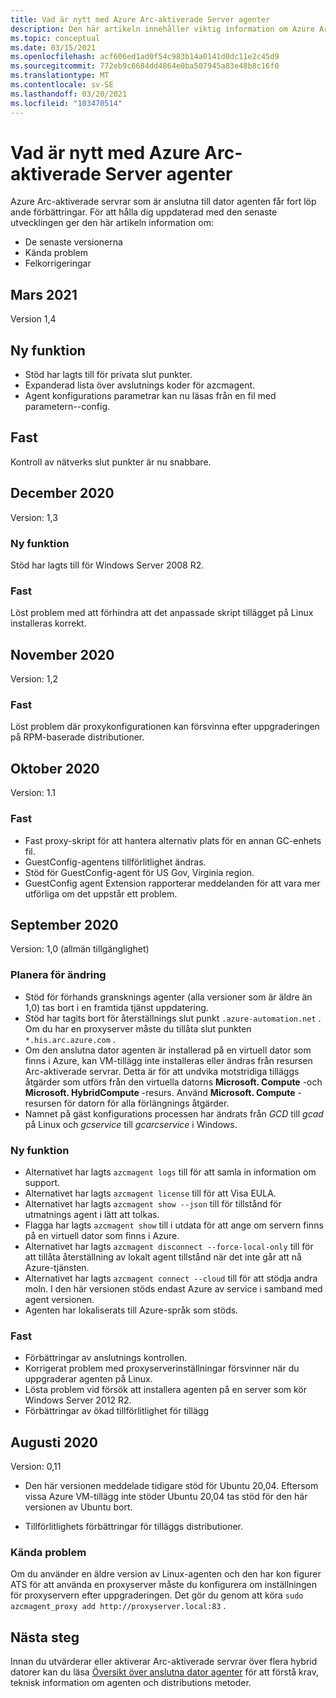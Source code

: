 ```yaml
---
title: Vad är nytt med Azure Arc-aktiverade Server agenter
description: Den här artikeln innehåller viktig information om Azure Arc-aktiverade Server agenter. För många av de sammanfattade problemen finns det länkar till mer information.
ms.topic: conceptual
ms.date: 03/15/2021
ms.openlocfilehash: acf606ed1ad0f54c983b14a0141d0dc11e2c45d9
ms.sourcegitcommit: 772eb9c6684dd4864e0ba507945a83e48b8c16f0
ms.translationtype: MT
ms.contentlocale: sv-SE
ms.lasthandoff: 03/20/2021
ms.locfileid: "103470514"
---
```

# <a name="whats-new-with-azure-arc-enabled-servers-agent"></a>Vad är nytt med Azure Arc-aktiverade Server agenter

Azure Arc-aktiverade servrar som är anslutna till dator agenten får fort löp ande förbättringar. För att hålla dig uppdaterad med den senaste utvecklingen ger den här artikeln information om:

- De senaste versionerna
- Kända problem
- Felkorrigeringar

## <a name="march-2021"></a>Mars 2021

Version 1,4

## <a name="new-feature"></a>Ny funktion

- Stöd har lagts till för privata slut punkter.
- Expanderad lista över avslutnings koder för azcmagent.
- Agent konfigurations parametrar kan nu läsas från en fil med parametern--config.

## <a name="fixed"></a>Fast

Kontroll av nätverks slut punkter är nu snabbare.

## <a name="december-2020"></a>December 2020

Version: 1,3

### <a name="new-feature"></a>Ny funktion

Stöd har lagts till för Windows Server 2008 R2.

### <a name="fixed"></a>Fast

Löst problem med att förhindra att det anpassade skript tillägget på Linux installeras korrekt.

## <a name="november-2020"></a>November 2020

Version: 1,2

### <a name="fixed"></a>Fast

Löst problem där proxykonfigurationen kan försvinna efter uppgraderingen på RPM-baserade distributioner.

## <a name="october-2020"></a>Oktober 2020

Version: 1.1

### <a name="fixed"></a>Fast

- Fast proxy-skript för att hantera alternativ plats för en annan GC-enhets fil.
- GuestConfig-agentens tillförlitlighet ändras.
- Stöd för GuestConfig-agent för US Gov, Virginia region.
- GuestConfig agent Extension rapporterar meddelanden för att vara mer utförliga om det uppstår ett problem.

## <a name="september-2020"></a>September 2020

Version: 1,0 (allmän tillgänglighet)

### <a name="plan-for-change"></a>Planera för ändring

- Stöd för förhands gransknings agenter (alla versioner som är äldre än 1,0) tas bort i en framtida tjänst uppdatering.
- Stöd har tagits bort för återställnings slut punkt `.azure-automation.net` . Om du har en proxyserver måste du tillåta slut punkten `*.his.arc.azure.com` .
- Om den anslutna dator agenten är installerad på en virtuell dator som finns i Azure, kan VM-tillägg inte installeras eller ändras från resursen Arc-aktiverade servrar. Detta är för att undvika motstridiga tilläggs åtgärder som utförs från den virtuella datorns **Microsoft. Compute** -och **Microsoft. HybridCompute** -resurs. Använd **Microsoft. Compute** -resursen för datorn för alla förlängnings åtgärder.
- Namnet på gäst konfigurations processen har ändrats från *GCD* till *gcad* på Linux och *gcservice* till *gcarcservice* i Windows.

### <a name="new-feature"></a>Ny funktion

- Alternativet har lagts `azcmagent logs` till för att samla in information om support.
- Alternativet har lagts `azcmagent license` till för att Visa EULA.
- Alternativet har lagts `azcmagent show --json` till för tillstånd för utmatnings agent i lätt att tolkas.
- Flagga har lagts `azcmagent show` till i utdata för att ange om servern finns på en virtuell dator som finns i Azure.
- Alternativet har lagts `azcmagent disconnect --force-local-only` till för att tillåta återställning av lokalt agent tillstånd när det inte går att nå Azure-tjänsten.
- Alternativet har lagts `azcmagent connect --cloud` till för att stödja andra moln. I den här versionen stöds endast Azure av service i samband med agent versionen.
- Agenten har lokaliserats till Azure-språk som stöds.

### <a name="fixed"></a>Fast

- Förbättringar av anslutnings kontrollen.
- Korrigerat problem med proxyserverinställningar försvinner när du uppgraderar agenten på Linux.
- Lösta problem vid försök att installera agenten på en server som kör Windows Server 2012 R2.
- Förbättringar av ökad tillförlitlighet för tillägg

## <a name="august-2020"></a>Augusti 2020

Version: 0,11

- Den här versionen meddelade tidigare stöd för Ubuntu 20,04. Eftersom vissa Azure VM-tillägg inte stöder Ubuntu 20,04 tas stöd för den här versionen av Ubuntu bort.

- Tillförlitlighets förbättringar för tilläggs distributioner.

### <a name="known-issues"></a>Kända problem

Om du använder en äldre version av Linux-agenten och den har kon figurer ATS för att använda en proxyserver måste du konfigurera om inställningen för proxyservern efter uppgraderingen. Det gör du genom att köra `sudo azcmagent_proxy add http://proxyserver.local:83` .

## <a name="next-steps"></a>Nästa steg

Innan du utvärderar eller aktiverar Arc-aktiverade servrar över flera hybrid datorer kan du läsa [Översikt över anslutna dator agenter](agent-overview.md) för att förstå krav, teknisk information om agenten och distributions metoder.